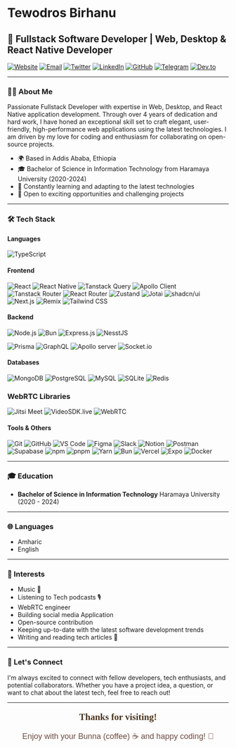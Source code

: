 # Tewodros Birhanu

## 🚀 Fullstack Software Developer | Web, Desktop & React Native Developer

[![Website](https://img.shields.io/badge/Website-onesamket.com-blue?style=flat-square)](http://onesamket.com)
[![Email](https://img.shields.io/badge/Email-onesamket@gmail.com-red?style=flat-square)](mailto:onesamket@gmail.com)
[![Twitter](https://img.shields.io/badge/Twitter-@onesamket-1DA1F2?style=flat-square)](https://twitter.com/onesamket)
[![LinkedIn](https://img.shields.io/badge/LinkedIn-onesamket-0077B5?style=flat-square)](https://www.linkedin.com/in/ln-onesamket/)
[![GitHub](https://img.shields.io/badge/GitHub-onesamket-181717?style=flat-square)](https://github.com/onesamket)
[![Telegram](https://img.shields.io/badge/Telegram-onesamket-2CA5E0?style=flat-square)](https://t.me/onesamket)
[![Dev.to](https://img.shields.io/badge/dev.to-onesamket__dev-0A0A0A?style=flat-square)](https://dev.to/onesamket_dev)

---

### 👨‍💻 About Me

Passionate Fullstack Developer with expertise in Web, Desktop, and React Native application development. Through over 4 years of dedication and hard work, I have honed an exceptional skill set to craft elegant, user-friendly, high-performance web applications using the latest technologies. I am driven by my love for coding and enthusiasm for collaborating on open-source projects.

- 🌍 Based in Addis Ababa, Ethiopia
- 🎓 Bachelor of Science in Information Technology from Haramaya University (2020-2024)
- 🚀 Constantly learning and adapting to the latest technologies
- 💼 Open to exciting opportunities and challenging projects

---

### 🛠 Tech Stack

#### Languages

![TypeScript](https://img.shields.io/badge/TypeScript-007ACC?style=flat-square&logo=typescript&logoColor=white)

#### Frontend

![React](https://img.shields.io/badge/React-20232A?style=flat-square&logo=react&logoColor=61DAFB)
![React Native](https://img.shields.io/badge/React_Native-20232A?style=flat-square&logo=react&logoColor=61DAFB)
![Tanstack Query](https://img.shields.io/badge/Tanstack_Query-FF4154?style=flat-square&logo=react-query&logoColor=white)
![Apollo Client](https://img.shields.io/badge/Apollo_Client-311C87?style=flat-square&logo=apollo-graphql&logoColor=white)
![Tanstack Router](https://img.shields.io/badge/Tanstack_Router-FF4154?style=flat-square&logo=react-query&logoColor=white)
![React Router](https://img.shields.io/badge/React_Router-FF4154?style=flat-square&logo=react-query&logoColor=white)
![Zustand](https://img.shields.io/badge/Zustand-443E38?style=flat-square&logo=react&logoColor=white)
![Jotai](https://img.shields.io/badge/jotai-443E38?style=flat-square&logo=jotai&logoColor=white)
![shadcn/ui](https://img.shields.io/badge/shadcn%2Fui-000000?style=flat-square&logo=shadcn&logoColor=white)
![Next.js](https://img.shields.io/badge/Next.js-000000?style=flat-square&logo=next.js&logoColor=white)
![Remix](https://img.shields.io/badge/Remix-000000?style=flat-square&logo=remix&logoColor=white)
![Tailwind CSS](https://img.shields.io/badge/Tailwind_CSS-38B2AC?style=flat-square&logo=tailwind-css&logoColor=white)

#### Backend

![Node.js](https://img.shields.io/badge/Node.js-43853D?style=flat-square&logo=node.js&logoColor=white)
![Bun](https://img.shields.io/badge/bun-43853D?style=flat-square&logo=node.js&logoColor=white)
![Express.js](https://img.shields.io/badge/Express.js-404D59?style=flat-square)
![NesstJS ](https://img.shields.io/badge/Express.js-404D59?style=flat-square)

![Prisma](https://img.shields.io/badge/Prisma-2D3748?style=flat-square&logo=prisma&logoColor=white)
![GraphQL](https://img.shields.io/badge/GraphQL-E10098?style=flat-square&logo=graphql&logoColor=white)
![Apollo server](https://img.shields.io/badge/Apollo_server-311C87?style=flat-square&logo=apollo-graphql&logoColor=white)
![Socket.io](https://img.shields.io/badge/Socket.io-010101?style=flat-square&logo=socket.io&logoColor=white)

#### Databases

![MongoDB](https://img.shields.io/badge/MongoDB-4EA94B?style=flat-square&logo=mongodb&logoColor=white)
![PostgreSQL](https://img.shields.io/badge/PostgreSQL-316192?style=flat-square&logo=postgresql&logoColor=white)
![MySQL](https://img.shields.io/badge/MySQL-4479A1?style=flat-square&logo=mysql&logoColor=white)
![SQLite](https://img.shields.io/badge/SQLite-07405E?style=flat-square&logo=sqlite&logoColor=white)
![Redis](https://img.shields.io/badge/Redis-DC382D?style=flat-square&logo=redis&logoColor=white)

### WebRTC Libraries

![Jitsi Meet](https://img.shields.io/badge/Jitsi_Meet-000000?style=flat-square&logo=jitsi&logoColor=white)
![VideoSDK.live](https://img.shields.io/badge/VideoSDK.live-000000?style=flat-square&logo=videosdk&logoColor=white)
![WebRTC](https://img.shields.io/badge/WebRTC-000000?style=flat-square&logo=webrtc&logoColor=white)

#### Tools & Others

![Git](https://img.shields.io/badge/Git-F05032?style=flat-square&logo=git&logoColor=white)
![GitHub](https://img.shields.io/badge/GitHub-181717?style=flat-square&logo=github&logoColor=white)
![VS Code](https://img.shields.io/badge/VS_Code-007ACC?style=flat-square&logo=visual-studio-code&logoColor=white)
![Figma](https://img.shields.io/badge/Figma-F24E1E?style=flat-square&logo=figma&logoColor=white)
![Slack](https://img.shields.io/badge/Slack-4A154B?style=flat-square&logo=slack&logoColor=white)
![Notion](https://img.shields.io/badge/Notion-000000?style=flat-square&logo=notion&logoColor=white)
![Postman](https://img.shields.io/badge/Postman-FF6C37?style=flat-square&logo=postman&logoColor=white)
![Supabase](https://img.shields.io/badge/Supabase-3ECF8E?style=flat-square&logo=supabase&logoColor=white)
![npm](https://img.shields.io/badge/npm-CB3837?style=flat-square&logo=npm&logoColor=white)
![pnpm](https://img.shields.io/badge/pnpm-F69220?style=flat-square&logo=pnpm&logoColor=white)
![Yarn](https://img.shields.io/badge/Yarn-2C8EBB?style=flat-square&logo=yarn&logoColor=white)
![Bun](https://img.shields.io/badge/Bun-000000?style=flat-square&logo=bun&logoColor=white)
![Vercel](https://img.shields.io/badge/Vercel-000000?style=flat-square&logo=vercel&logoColor=white)
![Expo](https://img.shields.io/badge/Expo-000020?style=flat-square&logo=expo&logoColor=white)
![Docker](https://img.shields.io/badge/docker-000020?style=flat-square&logo=docker&logoColor=white)

---

### 🎓 Education

- **Bachelor of Science in Information Technology**
  Haramaya University (2020 - 2024)

---

### 🌐 Languages

- Amharic
- English

---

### 🎯 Interests

- Music 🎵
- Listening to Tech podcasts 🎙️
- WebRTC engineer
- Building social media Application
- Open-source contribution
- Keeping up-to-date with the latest software development trends
- Writing and reading tech articles 📃

---

### 🤝 Let's Connect

I'm always excited to connect with fellow developers, tech enthusiasts, and potential collaborators. Whether you have a project idea, a question, or want to chat about the latest tech, feel free to reach out!

---

  <div align="center" >
  <h2 style="color: #4a3520; font-family: 'Georgia', serif; margin-top: 20px;">Thanks for visiting!</h2>

  <p style="color: #6d4c41; font-family: 'Arial', sans-serif; font-size: 18px; margin-bottom: 10px;">
    Enjoy with your Bunna (coffee) ☕ and happy coding! 🚀
  </p>

</div>
